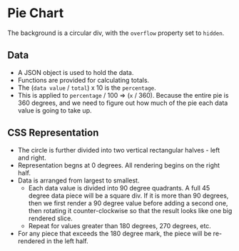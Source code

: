 # Pie Chart

The background is a circular div, with the `overflow` property set to `hidden`.

## Data
- A JSON object is used to hold the data.
- Functions are provided for calculating totals.
- The (`data value` / `total`) x 10 is the `percentage`.
- This is applied to `percentage` / 100 => (`x` / 360). Because the entire pie is 360 degrees, and we need to figure out how much of the pie each data value is going to take up.

## CSS Representation
- The circle is further divided into two vertical rectangular halves - left and right.
- Representation begns at 0 degrees. All rendering begins on the right half.
- Data is arranged from largest to smallest.
  - Each data value is divided into 90 degree quadrants. A full 45 degree data piece will be a square div. If it is more than 90 degrees, then we first render a 90 degree value before adding a second one, then rotating it counter-clockwise so that the result looks like one big rendered slice.
  - Repeat for values greater than 180 degrees, 270 degrees, etc.
 - For any piece that exceeds the 180 degree mark, the piece will be re-rendered in the left half.
